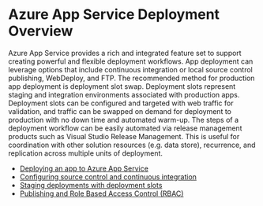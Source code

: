 <properties
	pageTitle="Deploying Applications to Azure App Service"
	description="Learn how to Deploy applications to App Service work"
	keywords="app service, azure app service, deploying, deployment"
	services="app-service"
	documentationCenter=""
	authors="dariagrigoriu"
	manager="wpickett"
	editor=""/>

<tags
	ms.service="app-service"
	ms.workload="na"
	ms.tgt_pltfrm="na"
	ms.devlang="na"
	ms.topic="article"
	ms.date="02/09/2016"
	wacn.date=""
	ms.author="dariagrigoriu"/>

# Azure App Service Deployment Overview

Azure App Service provides a rich and integrated feature set to support creating powerful and flexible deployment workflows. App deployment can leverage options that include continuous integration or local source control publishing, WebDeploy, and FTP. The recommended method for production app deployment is deployment slot swap. Deployment slots represent staging and integration environments associated with production apps. Deployment slots can be configured and targeted with web traffic for validation, and traffic can be swapped on demand for deployment to production with no down time and automated warm-up. The steps of a deployment workflow can be easily automated via release management products such as Visual Studio Release Management. This is useful for coordination with other solution resources (e.g. data store), recurrence, and replication across multiple units of deployment. 

* [Deploying an app to Azure App Service](/documentation/articles/web-sites-deploy/)
* [Configuring source control and continuous integration](/documentation/articles/app-service-continuous-deployment/)
* [Staging deployments with deployment slots](/documentation/articles/web-sites-staged-publishing/)
* [Publishing and Role Based Access Control (RBAC)](https://azure.microsoft.com/blog/rbac-and-azure-websites-publishing/)

